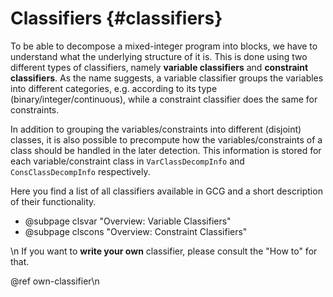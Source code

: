 # Classifiers {#classifiers}
To be able to decompose a mixed-integer program into blocks, we have to understand
what the underlying structure of it is. This is done using two different types of
classifiers, namely **variable classifiers** and **constraint classifiers**.
As the name suggests, a variable classifier groups the variables into
different categories, e.g. according to its type (binary/integer/continuous),
while a constraint classifier does the same for constraints.

In addition to grouping the variables/constraints into different (disjoint) classes,
it is also possible to precompute how the variables/constraints of a class should be handled in the later detection. This information is stored for each variable/constraint class in `VarClassDecompInfo` and `ConsClassDecompInfo` respectively.

Here you find a list of all classifiers available in GCG and
a short description of their functionality.

- @subpage clsvar "Overview: Variable Classifiers"
- @subpage clscons "Overview: Constraint Classifiers"

\n
If you want to **write your own** classifier, please consult the "How to"
for that.

@ref own-classifier\n
